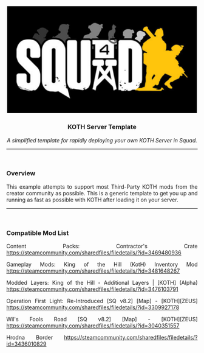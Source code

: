 <div align="center">

<img src="Logo/koth_banner.png" alt="Logo" width="500"/>

### KOTH Server Template
*A simplified template for rapidly deploying your own KOTH Server in Squad.*

---
</div align="center">
<br>
<div align="justify">
 
### Overview
This example attempts to support most Third-Party KOTH mods from the creator community as possible. This is a generic template to get you up and running as fast as possible with KOTH after loading it on your server.


---
</div align="center">
<br>
<div align="justify">
 
### Compatible Mod List
Content Packs:
Contractor's Crate 
https://steamcommunity.com/sharedfiles/filedetails/?id=3469480936

Gameplay Mods:
King of the Hill (KotH) Inventory Mod 
https://steamcommunity.com/sharedfiles/filedetails/?id=3481648267

Modded Layers:
King of the Hill - Additional Layers | [KOTH] (Alpha)
https://steamcommunity.com/sharedfiles/filedetails/?id=3476103791

Operation First Light: Re-Introduced [SQ v8.2] [Map] - [KOTH][ZEUS]
https://steamcommunity.com/sharedfiles/filedetails/?id=3309927178

Wil's Fools Road [SQ v8.2] [Map] - [KOTH][ZEUS] 
https://steamcommunity.com/sharedfiles/filedetails/?id=3040351557

Hrodna Border
https://steamcommunity.com/sharedfiles/filedetails/?id=3436010829
